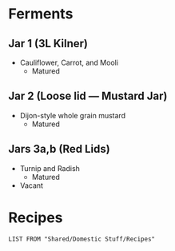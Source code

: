 # Ferments

## Jar 1 (3L Kilner)

- Cauliflower, Carrot, and Mooli
	- Matured

## Jar 2 (Loose lid — Mustard Jar)

- Dijon-style whole grain mustard
	- Matured

## Jars 3a,b (Red Lids)

- Turnip and Radish
	- Matured
- Vacant

# Recipes

```dataview
LIST FROM "Shared/Domestic Stuff/Recipes"
```

